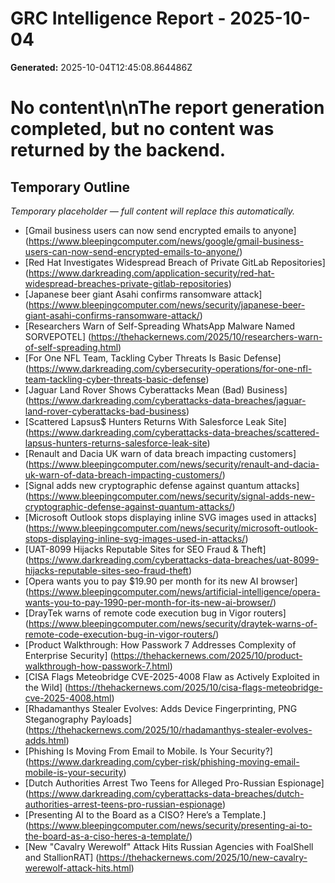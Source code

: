 # GRC Intelligence Report - 2025-10-04
**Generated:** 2025-10-04T12:45:08.864486Z
# No content\n\nThe report generation completed, but no content was returned by the backend.

## Temporary Outline
_Temporary placeholder — full content will replace this automatically._
- [Gmail business users can now send encrypted emails to anyone] (https://www.bleepingcomputer.com/news/google/gmail-business-users-can-now-send-encrypted-emails-to-anyone/)
- [Red Hat Investigates Widespread Breach of Private GitLab Repositories] (https://www.darkreading.com/application-security/red-hat-widespread-breaches-private-gitlab-repositories)
- [Japanese beer giant Asahi confirms ransomware attack] (https://www.bleepingcomputer.com/news/security/japanese-beer-giant-asahi-confirms-ransomware-attack/)
- [Researchers Warn of Self-Spreading WhatsApp Malware Named SORVEPOTEL] (https://thehackernews.com/2025/10/researchers-warn-of-self-spreading.html)
- [For One NFL Team, Tackling Cyber Threats Is Basic Defense] (https://www.darkreading.com/cybersecurity-operations/for-one-nfl-team-tackling-cyber-threats-basic-defense)
- [Jaguar Land Rover Shows Cyberattacks Mean (Bad) Business] (https://www.darkreading.com/cyberattacks-data-breaches/jaguar-land-rover-cyberattacks-bad-business)
- [Scattered Lapsus$ Hunters Returns With Salesforce Leak Site] (https://www.darkreading.com/cyberattacks-data-breaches/scattered-lapsus-hunters-returns-salesforce-leak-site)
- [Renault and Dacia UK warn of data breach impacting customers] (https://www.bleepingcomputer.com/news/security/renault-and-dacia-uk-warn-of-data-breach-impacting-customers/)
- [Signal adds new cryptographic defense against quantum attacks] (https://www.bleepingcomputer.com/news/security/signal-adds-new-cryptographic-defense-against-quantum-attacks/)
- [Microsoft Outlook stops displaying inline SVG images used in attacks] (https://www.bleepingcomputer.com/news/security/microsoft-outlook-stops-displaying-inline-svg-images-used-in-attacks/)
- [UAT-8099 Hijacks Reputable Sites for SEO Fraud &amp; Theft] (https://www.darkreading.com/cyberattacks-data-breaches/uat-8099-hijacks-reputable-sites-seo-fraud-theft)
- [Opera wants you to pay $19.90 per month for its new AI browser] (https://www.bleepingcomputer.com/news/artificial-intelligence/opera-wants-you-to-pay-1990-per-month-for-its-new-ai-browser/)
- [DrayTek warns of remote code execution bug in Vigor routers] (https://www.bleepingcomputer.com/news/security/draytek-warns-of-remote-code-execution-bug-in-vigor-routers/)
- [Product Walkthrough: How Passwork 7 Addresses Complexity of Enterprise Security] (https://thehackernews.com/2025/10/product-walkthrough-how-passwork-7.html)
- [CISA Flags Meteobridge CVE-2025-4008 Flaw as Actively Exploited in the Wild] (https://thehackernews.com/2025/10/cisa-flags-meteobridge-cve-2025-4008.html)
- [Rhadamanthys Stealer Evolves: Adds Device Fingerprinting, PNG Steganography Payloads] (https://thehackernews.com/2025/10/rhadamanthys-stealer-evolves-adds.html)
- [Phishing Is Moving From Email to Mobile. Is Your Security?] (https://www.darkreading.com/cyber-risk/phishing-moving-email-mobile-is-your-security)
- [Dutch Authorities Arrest Two Teens for Alleged Pro-Russian Espionage] (https://www.darkreading.com/cyberattacks-data-breaches/dutch-authorities-arrest-teens-pro-russian-espionage)
- [Presenting AI to the Board as a CISO? Here’s a Template.] (https://www.bleepingcomputer.com/news/security/presenting-ai-to-the-board-as-a-ciso-heres-a-template/)
- [New "Cavalry Werewolf" Attack Hits Russian Agencies with FoalShell and StallionRAT] (https://thehackernews.com/2025/10/new-cavalry-werewolf-attack-hits.html)
